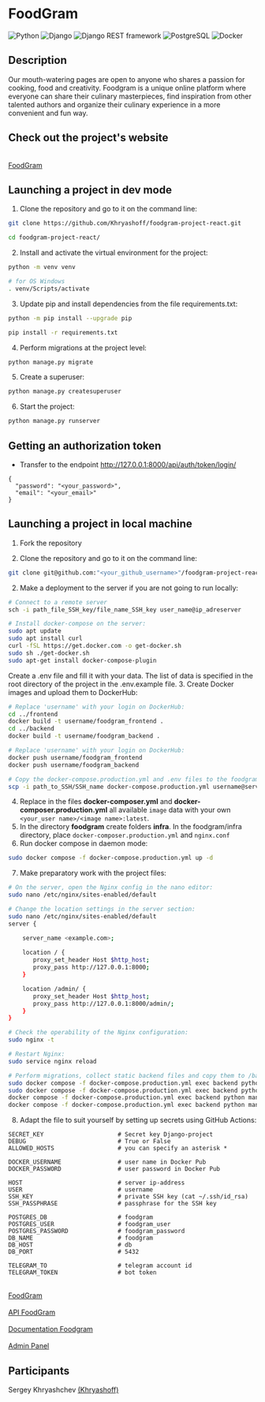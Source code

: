 # FoodGram

![Python](https://img.shields.io/badge/-Python-3776AB?style=flat&logo=python&logoColor=white)
![Django](https://img.shields.io/badge/-Django-092E20?style=flat&logo=django&logoColor=white)
![Django REST framework](https://img.shields.io/badge/-Django%20REST%20framework-ff9900?style=flat&logo=django&logoColor=white)
![PostgreSQL](https://img.shields.io/badge/-PostgreSQL-336791?style=flat&logo=postgresql&logoColor=white)
![Docker](https://img.shields.io/badge/-Docker-2496ED?style=flat&logo=docker&logoColor=white)

## Description

Our mouth-watering pages are open to anyone who shares a passion for cooking, food and creativity. Foodgram is a unique online platform where everyone can share their culinary masterpieces, find inspiration from other talented authors and organize their culinary experience in a more convenient and fun way.

## Check out the project's website

<br>[FoodGram](https://foodgramtool.sytes.net/)</br>

## Launching a project in dev mode
1. Clone the repository and go to it on the command line:
```bash
git clone https://github.com/Khryashoff/foodgram-project-react.git
```
```bash
cd foodgram-project-react/
```
2. Install and activate the virtual environment for the project:
```bash
python -m venv venv
```
```bash
# for OS Windows
. venv/Scripts/activate
```
3. Update pip and install dependencies from the file requirements.txt:
```bash
python -m pip install --upgrade pip
```
```bash
pip install -r requirements.txt
```
4. Perform migrations at the project level:
```bash
python manage.py migrate
```
5. Create a superuser:
```bash
python manage.py createsuperuser
```
6. Start the project:
```bash
python manage.py runserver
```

## Getting an authorization token

- Transfer to the endpoint http://127.0.0.1:8000/api/auth/token/login/
```
{
  "password": "<your_password>",
  "email": "<your_email>"
}
```

## Launching a project in local machine
1. Fork the repository

2. Clone the repository and go to it on the command line:
```bash
git clone git@github.com:"<your_github_username>"/foodgram-project-react.git
```
2. Make a deployment to the server if you are not going to run locally:
```bash
# Connect to a remote server
sch -i path_file_SSH_key/file_name_SSH_key user_name@ip_adreserver
```
```bash
# Install docker-compose on the server:
sudo apt update
sudo apt install curl
curl -fSL https://get.docker.com -o get-docker.sh
sudo sh ./get-docker.sh
sudo apt-get install docker-compose-plugin
```
Create a .env file and fill it with your data. The list of data is specified in the root directory of the project in the .env.example file.
3. Create Docker images and upload them to DockerHub:
```bash
# Replace 'username' with your login on DockerHub:
cd ../frontend
docker build -t username/foodgram_frontend .
cd ../backend
docker build -t username/foodgram_backend .
```
```bash
# Replace 'username' with your login on DockerHub:
docker push username/foodgram_frontend
docker push username/foodgram_backend
```
```bash
# Copy the docker-compose.production.yml and .env files to the foodgram/ directory:
scp -i path_to_SSH/SSH_name docker-compose.production.yml username@server_ip:/home/username/foodgram/docker-compose.production.yml
```
4. Replace in the files **docker-composer.yml** and **docker-composer.production.yml** all available ``image`` data with your own ```<your_user name>/<image name>:latest```. 
5. In the directory **foodgram** create folders **infra**. In the foodgram/infra directory, place ``docker-composer.production.yml`` and ``nginx.conf``
6. Run docker compose in daemon mode:
```bash
sudo docker compose -f docker-compose.production.yml up -d
```
7. Make preparatory work with the project files:
```bash
# On the server, open the Nginx config in the nano editor:
sudo nano /etc/nginx/sites-enabled/default
```
```bash
# Change the location settings in the server section:
sudo nano /etc/nginx/sites-enabled/default
server {

	server_name <example.com>;
	
	location / {
	   proxy_set_header Host $http_host;
	   proxy_pass http://127.0.0.1:8000;
	}

	location /admin/ {
	   proxy_set_header Host $http_host;
	   proxy_pass http://127.0.0.1:8000/admin/;
	}
}
```
```bash
# Check the operability of the Nginx configuration:
sudo nginx -t
```
```bash
# Restart Nginx:
sudo service nginx reload
```
```bash
# Perform migrations, collect static backend files and copy them to /backend_static/static/:
sudo docker compose -f docker-compose.production.yml exec backend python manage.py migrate
sudo docker compose -f docker-compose.production.yml exec backend python manage.py collectstatic
docker compose -f docker-compose.production.yml exec backend python manage.py collectstatic --noinput
docker compose -f docker-compose.production.yml exec backend python manage.py ingrs_loader 
```
8. Adapt the file to suit yourself by setting up secrets using GitHub Actions:

```
SECRET_KEY                     # Secret key Django-project
DEBUG                          # True or False
ALLOWED_HOSTS                  # you can specify an asterisk *

DOCKER_USERNAME                # user name in Docker Pub
DOCKER_PASSWORD                # user password in Docker Pub

HOST                           # server ip-address
USER                           # username
SSH_KEY                        # private SSH key (cat ~/.ssh/id_rsa)
SSH_PASSPHRASE                 # passphrase for the SSH key

POSTGRES_DB                    # foodgram 
POSTGRES_USER                  # foodgram_user
POSTGRES_PASSWORD              # foodgram_password
DB_NAME                        # foodgram
DB_HOST                        # db
DB_PORT                        # 5432

TELEGRAM_TO                    # telegram account id
TELEGRAM_TOKEN                 # bot token
```

<br>[FoodGram](https://foodgramtool.sytes.net/)</br>
<br>[API FoodGram](https://foodgramtool.sytes.net/api/)</br>
<br>[Documentation Foodgram](https://foodgramtool.sytes.net/api/docs/)</br>
<br>[Admin Panel](https://foodgramtool.sytes.net/admin/)</br>

## Participants

Sergey Khryashchev [(Khryashoff)](https://github.com/Khryashoff)